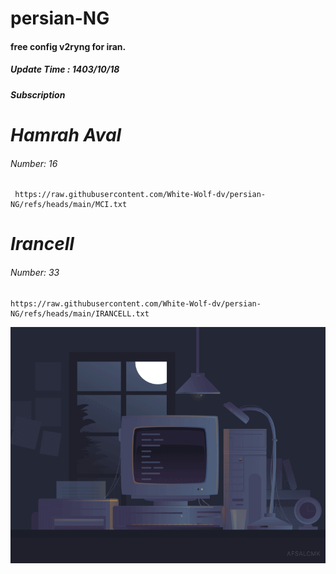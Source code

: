 # persian-NG

#### free config v2ryng for iran.


<h5>Update Time : 1403/10/18</h5>

##### Subscription

  # *****Hamrah Aval*****

<h6>Number: 16 </h6>

     https://raw.githubusercontent.com/White-Wolf-dv/persian-NG/refs/heads/main/MCI.txt

# *****Irancell*****

<h6>Number: 33 </h6>

    https://raw.githubusercontent.com/White-Wolf-dv/persian-NG/refs/heads/main/IRANCELL.txt

<p align="center">
<img  src="https://github.com/White-Wolf-dv/White-Wolf-dv/blob/main/5.gif">
</p>
